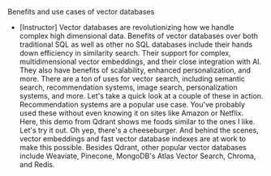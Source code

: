Benefits and use cases of vector databases
- [Instructor] Vector databases are revolutionizing how we handle complex high dimensional data. Benefits of vector databases over both traditional SQL as well as other no SQL databases include their hands down efficiency in similarity search. Their support for complex, multidimensional vector embeddings, and their close integration with AI. They also have benefits of scalability, enhanced personalization, and more. There are a ton of uses for vector search, including semantic search, recommendation systems, image search, personalization systems, and more. Let's take a quick look at a couple of these in action. Recommendation systems are a popular use case. You've probably used these without even knowing it on sites like Amazon or Netflix. Here, this demo from Qdrant shows me foods similar to the ones I like. Let's try it out. Oh yep, there's a cheeseburger. And behind the scenes, vector embeddings and fast vector database indexes are at work to make this possible. Besides Qdrant, other popular vector databases include Weaviate, Pinecone, MongoDB's Atlas Vector Search, Chroma, and Redis.